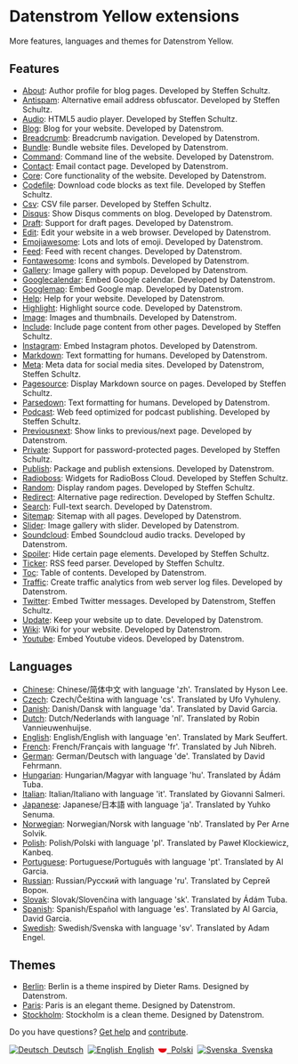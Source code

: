 # Datenstrom Yellow extensions

More features, languages and themes for Datenstrom Yellow.

## Features

* [About](https://github.com/schulle4u/yellow-extensions-schulle4u/tree/master/about):
  Author profile for blog pages. Developed by Steffen Schultz.
* [Antispam](https://github.com/schulle4u/yellow-extensions-schulle4u/tree/master/antispam):
  Alternative email address obfuscator. Developed by Steffen Schultz.
* [Audio](https://github.com/schulle4u/yellow-extensions-schulle4u/tree/master/audio):
  HTML5 audio player. Developed by Steffen Schultz.
* [Blog](https://github.com/datenstrom/yellow-extensions/tree/master/source/blog): 
  Blog for your website. Developed by Datenstrom.
* [Breadcrumb](https://github.com/datenstrom/yellow-extensions/tree/master/source/breadcrumb): 
  Breadcrumb navigation. Developed by Datenstrom.
* [Bundle](https://github.com/datenstrom/yellow-extensions/tree/master/source/bundle): 
  Bundle website files. Developed by Datenstrom.
* [Command](https://github.com/datenstrom/yellow-extensions/tree/master/source/command): 
  Command line of the website. Developed by Datenstrom.
* [Contact](https://github.com/datenstrom/yellow-extensions/tree/master/source/contact): 
  Email contact page. Developed by Datenstrom.
* [Core](https://github.com/datenstrom/yellow-extensions/tree/master/source/core): 
  Core functionality of the website. Developed by Datenstrom.
* [Codefile](https://github.com/schulle4u/yellow-extensions-schulle4u/tree/master/codefile): 
  Download code blocks as text file. Developed by Steffen Schultz.
* [Csv](https://github.com/schulle4u/yellow-extensions-schulle4u/tree/master/csv):
  CSV file parser. Developed by Steffen Schultz.
* [Disqus](https://github.com/datenstrom/yellow-extensions/tree/master/source/disqus): 
  Show Disqus comments on blog. Developed by Datenstrom.
* [Draft](https://github.com/datenstrom/yellow-extensions/tree/master/source/draft): 
  Support for draft pages. Developed by Datenstrom.
* [Edit](https://github.com/datenstrom/yellow-extensions/tree/master/source/edit): 
  Edit your website in a web browser. Developed by Datenstrom.
* [Emojiawesome](https://github.com/datenstrom/yellow-extensions/tree/master/source/emojiawesome): 
  Lots and lots of emoji. Developed by Datenstrom.
* [Feed](https://github.com/datenstrom/yellow-extensions/tree/master/source/feed): 
  Feed with recent changes. Developed by Datenstrom.
* [Fontawesome](https://github.com/datenstrom/yellow-extensions/tree/master/source/fontawesome): 
  Icons and symbols. Developed by Datenstrom.
* [Gallery](https://github.com/datenstrom/yellow-extensions/tree/master/source/gallery): 
  Image gallery with popup. Developed by Datenstrom.
* [Googlecalendar](https://github.com/datenstrom/yellow-extensions/tree/master/source/googlecalendar): 
  Embed Google calendar. Developed by Datenstrom.
* [Googlemap](https://github.com/datenstrom/yellow-extensions/tree/master/source/googlemap): 
  Embed Google map. Developed by Datenstrom.
* [Help](https://github.com/datenstrom/yellow-extensions/tree/master/source/help): 
  Help for your website. Developed by Datenstrom.
* [Highlight](https://github.com/datenstrom/yellow-extensions/tree/master/source/highlight): 
  Highlight source code. Developed by Datenstrom.
* [Image](https://github.com/datenstrom/yellow-extensions/tree/master/source/image): 
  Images and thumbnails. Developed by Datenstrom.
* [Include](https://github.com/schulle4u/yellow-extensions-schulle4u/tree/master/include): 
  Include page content from other pages. Developed by Steffen Schultz.
* [Instagram](https://github.com/datenstrom/yellow-extensions/tree/master/source/instagram): 
  Embed Instagram photos. Developed by Datenstrom.
* [Markdown](https://github.com/datenstrom/yellow-extensions/tree/master/source/markdown): 
  Text formatting for humans. Developed by Datenstrom.
* [Meta](https://github.com/datenstrom/yellow-extensions/tree/master/source/meta):
  Meta data for social media sites. Developed by Datenstrom, Steffen Schultz.
* [Pagesource](https://github.com/schulle4u/yellow-extensions-schulle4u/tree/master/pagesource): 
  Display Markdown source on pages. Developed by Steffen Schultz.
* [Parsedown](https://github.com/datenstrom/yellow-extensions/tree/master/source/parsedown): 
  Text formatting for humans. Developed by Datenstrom.
* [Podcast](https://github.com/schulle4u/yellow-extensions-schulle4u/tree/master/podcast): 
  Web feed optimized for podcast publishing. Developed by Steffen Schultz.
* [Previousnext](https://github.com/datenstrom/yellow-extensions/tree/master/source/previousnext): 
  Show links to previous/next page. Developed by Datenstrom.
* [Private](https://github.com/schulle4u/yellow-extensions-schulle4u/tree/master/private): 
  Support for password-protected pages. Developed by Steffen Schultz.
* [Publish](https://github.com/datenstrom/yellow-extensions/tree/master/source/publish): 
  Package and publish extensions. Developed by Datenstrom.
* [Radioboss](https://github.com/schulle4u/yellow-extensions-schulle4u/tree/master/radioboss): 
  Widgets for RadioBoss Cloud. Developed by Steffen Schultz.
* [Random](https://github.com/schulle4u/yellow-extensions-schulle4u/tree/master/random): 
  Display random pages. Developed by Steffen Schultz.
* [Redirect](https://github.com/schulle4u/yellow-extensions-schulle4u/tree/master/redirect): 
  Alternative page redirection. Developed by Steffen Schultz.
* [Search](https://github.com/datenstrom/yellow-extensions/tree/master/source/search): 
  Full-text search. Developed by Datenstrom.
* [Sitemap](https://github.com/datenstrom/yellow-extensions/tree/master/source/sitemap): 
  Sitemap with all pages. Developed by Datenstrom.
* [Slider](https://github.com/datenstrom/yellow-extensions/tree/master/source/slider): 
  Image gallery with slider. Developed by Datenstrom.
* [Soundcloud](https://github.com/datenstrom/yellow-extensions/tree/master/source/soundcloud): 
  Embed Soundcloud audio tracks. Developed by Datenstrom.
* [Spoiler](https://github.com/schulle4u/yellow-extensions-schulle4u/tree/master/spoiler):
  Hide certain page elements. Developed by Steffen Schultz.
* [Ticker](https://github.com/schulle4u/yellow-extensions-schulle4u/tree/master/ticker): 
  RSS feed parser. Developed by Steffen Schultz.
* [Toc](https://github.com/datenstrom/yellow-extensions/tree/master/source/toc): 
  Table of contents. Developed by Datenstrom.
* [Traffic](https://github.com/datenstrom/yellow-extensions/tree/master/source/traffic): 
  Create traffic analytics from web server log files. Developed by Datenstrom.
* [Twitter](https://github.com/datenstrom/yellow-extensions/tree/master/source/twitter): 
  Embed Twitter messages. Developed by Datenstrom, Steffen Schultz.
* [Update](https://github.com/datenstrom/yellow-extensions/tree/master/source/update): 
  Keep your website up to date. Developed by Datenstrom.
* [Wiki](https://github.com/datenstrom/yellow-extensions/tree/master/source/wiki): 
  Wiki for your website. Developed by Datenstrom.
* [Youtube](https://github.com/datenstrom/yellow-extensions/tree/master/source/youtube): 
  Embed Youtube videos. Developed by Datenstrom.

## Languages

* [Chinese](https://github.com/datenstrom/yellow-extensions/tree/master/source/chinese): Chinese/简体中文 with language 'zh'. Translated by Hyson Lee.
* [Czech](https://github.com/datenstrom/yellow-extensions/tree/master/source/czech): Czech/Čeština with language 'cs'. Translated by Ufo Vyhuleny.
* [Danish](https://github.com/datenstrom/yellow-extensions/tree/master/source/danish): Danish/Dansk with language 'da'. Translated by David Garcia.
* [Dutch](https://github.com/datenstrom/yellow-extensions/tree/master/source/dutch): Dutch/Nederlands with language 'nl'. Translated by Robin Vannieuwenhuijse.
* [English](https://github.com/datenstrom/yellow-extensions/tree/master/source/english): English/English with language 'en'. Translated by Mark Seuffert.
* [French](https://github.com/datenstrom/yellow-extensions/tree/master/source/french): French/Français with language 'fr'. Translated by Juh Nibreh.
* [German](https://github.com/datenstrom/yellow-extensions/tree/master/source/german): German/Deutsch with language 'de'. Translated by David Fehrmann.
* [Hungarian](https://github.com/datenstrom/yellow-extensions/tree/master/source/hungarian): Hungarian/Magyar with language 'hu'. Translated by Ádám Tuba.
* [Italian](https://github.com/datenstrom/yellow-extensions/tree/master/source/italian): Italian/Italiano with language 'it'. Translated by Giovanni Salmeri.
* [Japanese](https://github.com/datenstrom/yellow-extensions/tree/master/source/japanese): Japanese/日本語 with language 'ja'. Translated by Yuhko Senuma.
* [Norwegian](https://github.com/datenstrom/yellow-extensions/tree/master/source/norwegian): Norwegian/Norsk with language 'nb'. Translated by Per Arne Solvik.
* [Polish](https://github.com/datenstrom/yellow-extensions/tree/master/source/polish): Polish/Polski with language 'pl'. Translated by Paweł Klockiewicz, Kanbeq.
* [Portuguese](https://github.com/datenstrom/yellow-extensions/tree/master/source/portuguese): Portuguese/Português with language 'pt'. Translated by Al Garcia.
* [Russian](https://github.com/datenstrom/yellow-extensions/tree/master/source/russian): Russian/Русский with language 'ru'. Translated by Сергей Ворон.
* [Slovak](https://github.com/datenstrom/yellow-extensions/tree/master/source/slovak): Slovak/Slovenčina with language 'sk'. Translated by Ádám Tuba.
* [Spanish](https://github.com/datenstrom/yellow-extensions/tree/master/source/spanish): Spanish/Español with language 'es'. Translated by Al Garcia, David Garcia.
* [Swedish](https://github.com/datenstrom/yellow-extensions/tree/master/source/swedish): Swedish/Svenska with language 'sv'. Translated by Adam Engel.

## Themes

* [Berlin](https://github.com/datenstrom/yellow-extensions/tree/master/source/berlin): 
  Berlin is a theme inspired by Dieter Rams. Designed by Datenstrom.
* [Paris](https://github.com/datenstrom/yellow-extensions/tree/master/source/paris): 
  Paris is an elegant theme. Designed by Datenstrom.
* [Stockholm](https://github.com/datenstrom/yellow-extensions/tree/master/source/stockholm): 
  Stockholm is a clean theme. Designed by Datenstrom.

Do you have questions? [Get help](https://datenstrom.se/yellow/help/) and [contribute](https://datenstrom.se/yellow/help/contributing-guidelines).

<p>
<a href="README-de.md"><img src="https://raw.githubusercontent.com/datenstrom/yellow-extensions/master/source/help/language-de.png" width="15" height="15" alt="Deutsch">&nbsp; Deutsch</a>&nbsp;
<a href="README.md"><img src="https://raw.githubusercontent.com/datenstrom/yellow-extensions/master/source/help/language-en.png" width="15" height="15" alt="English">&nbsp; English</a>&nbsp;
<a href="README-pl.md"><img src="https://raw.githubusercontent.com/datenstrom/yellow-extensions/master/source/help/language-pl.png" width="15" height="15" alt="Polski">&nbsp; Polski</a>&nbsp;
<a href="README-sv.md"><img src="https://raw.githubusercontent.com/datenstrom/yellow-extensions/master/source/help/language-sv.png" width="15" height="15" alt="Svenska">&nbsp; Svenska</a>&nbsp;
</p>
